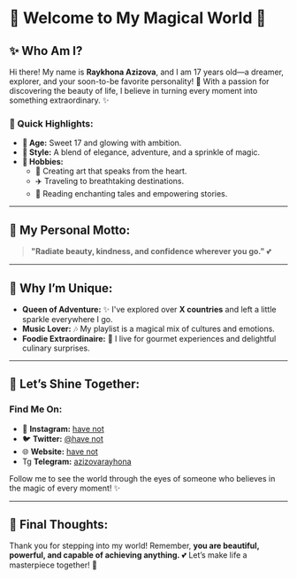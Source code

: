 # 🌺 Welcome to My Magical World 🌺

## ✨ Who Am I?
Hi there! My name is **Raykhona Azizova**, and I am 17 years old—a dreamer, explorer, and your soon-to-be favorite personality! 💖 With a passion for discovering the beauty of life, I believe in turning every moment into something extraordinary. ✨

### 💎 Quick Highlights:
- **🌟 Age:** Sweet 17 and glowing with ambition.
- **💃 Style:** A blend of elegance, adventure, and a sprinkle of magic.
- **🎨 Hobbies:**
  - 🌷 Creating art that speaks from the heart.
  - ✈️ Traveling to breathtaking destinations.
  - 📖 Reading enchanting tales and empowering stories.

---

## 🌹 My Personal Motto:
> **"Radiate beauty, kindness, and confidence wherever you go."** 💕

---

## 🌟 Why I’m Unique:

- **Queen of Adventure:** ✨ I've explored over **X countries** and left a little sparkle everywhere I go.
- **Music Lover:** 🎶 My playlist is a magical mix of cultures and emotions.
- **Foodie Extraordinaire:** 🍓 I live for gourmet experiences and delightful culinary surprises.

---

## 🌸 Let’s Shine Together:
### Find Me On:

- 📸 **Instagram:** [have not](#) 
- 🐦 **Twitter:** [@have not](#)
- 🌐 **Website:** [have not](#) 
- Tg **Telegram:** [azizovarayhona](#) 

Follow me to see the world through the eyes of someone who believes in the magic of every moment! ✨

---

## 💖 Final Thoughts:

Thank you for stepping into my world! Remember, **you are beautiful, powerful, and capable of achieving anything.** 💕 Let’s make life a masterpiece together! 🌺
